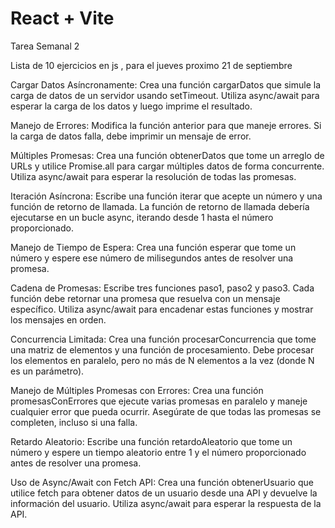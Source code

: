 # React + Vite

Tarea Semanal 2

Lista de 10 ejercicios en js , para el jueves proximo 21 de septiembre

Cargar Datos Asíncronamente:
    Crea una función cargarDatos que simule la carga de datos de un servidor usando setTimeout. Utiliza async/await para esperar la carga de los datos y luego imprime el resultado.

Manejo de Errores:
    Modifica la función anterior para que maneje errores. Si la carga de datos falla, debe imprimir un mensaje de error.

Múltiples Promesas:
    Crea una función obtenerDatos que tome un arreglo de URLs y utilice Promise.all para cargar múltiples datos de forma concurrente. Utiliza async/await para esperar la resolución de todas las promesas.

Iteración Asíncrona:
    Escribe una función iterar que acepte un número y una función de retorno de llamada. La función de retorno de llamada debería ejecutarse en un bucle async, iterando desde 1 hasta el número proporcionado.

Manejo de Tiempo de Espera:
    Crea una función esperar que tome un número y espere ese número de milisegundos antes de resolver una promesa.

Cadena de Promesas:
    Escribe tres funciones paso1, paso2 y paso3. Cada función debe retornar una promesa que resuelva con un mensaje específico. Utiliza async/await para encadenar estas funciones y mostrar los mensajes en orden.

Concurrencia Limitada:
    Crea una función procesarConcurrencia que tome una matriz de elementos y una función de procesamiento. Debe procesar los elementos en paralelo, pero no más de N elementos a la vez (donde N es un parámetro).

Manejo de Múltiples Promesas con Errores:
    Crea una función promesasConErrores que ejecute varias promesas en paralelo y maneje cualquier error que pueda ocurrir. Asegúrate de que todas las promesas se completen, incluso si una falla.

Retardo Aleatorio:
    Escribe una función retardoAleatorio que tome un número y espere un tiempo aleatorio entre 1 y el número proporcionado antes de resolver una promesa.

Uso de Async/Await con Fetch API:
    Crea una función obtenerUsuario que utilice fetch para obtener datos de un usuario desde una API y devuelve la información del usuario. Utiliza async/await para esperar la respuesta de la API.
